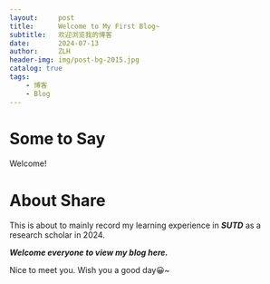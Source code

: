 ```yaml
---
layout:     post
title:      Welcome to My First Blog~
subtitle:   欢迎浏览我的博客 
date:       2024-07-13
author:     ZLH
header-img: img/post-bg-2015.jpg
catalog: true
tags:
    - 博客
    - Blog
---
```


# Some to Say

Welcome!

# About Share

This is about to mainly record my learning experience in ***SUTD*** as a research scholar in 2024.

***Welcome everyone to view my blog here.***

Nice to meet you. Wish you a good day😀~


